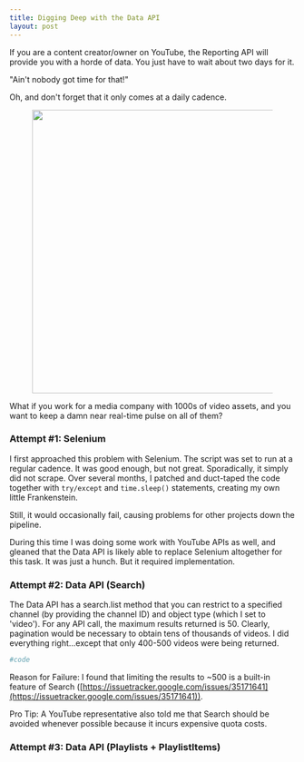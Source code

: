 ```yaml
---
title: Digging Deep with the Data API
layout: post
---
```


If you are a content creator/owner on YouTube, the Reporting API will provide you with a horde of data.  You just 
have to wait about two days for it.

"Ain't nobody got time for that!"

Oh, and don't forget that it only comes at a daily cadence.

<figure>
<img src="/images/wtf-clint.jpg" width="500vw">
</figure>

What if you work for a media company with 1000s of video assets, and you want to keep a damn near real-time pulse 
on all of them?  

### Attempt #1: Selenium
I first approached this problem with Selenium.  The script was set to run at a regular cadence.  It was good enough,
but not great.   Sporadically, it simply did not scrape.  Over several months, I patched and duct-taped the code together with 
`try/except` and `time.sleep()` statements, creating my own little Frankenstein.  

Still, it would occasionally fail, causing problems for other projects down the pipeline.

During this time I was doing some work with YouTube APIs as well, and gleaned that the Data API is likely able to 
replace Selenium altogether for this task.  It was just a hunch.  But it required implementation.

### Attempt #2: Data API (Search)
The Data API has a search.list method that you can restrict to a specified channel (by providing the channel ID) and
object type (which I set to 'video'). For any API call, the maximum results returned is 50.  Clearly, pagination would be
necessary to obtain tens of thousands of videos. I did everything right...except that only 400-500 videos were being
returned.  

```python
#code
```

Reason for Failure: I found that limiting the results to ~500 is a built-in feature of Search 
([https://issuetracker.google.com/issues/35171641](https://issuetracker.google.com/issues/35171641)).

Pro Tip: A YouTube representative also told me that Search should be avoided whenever possible because it incurs expensive 
quota costs.  

### Attempt #3: Data API (Playlists + PlaylistItems)


